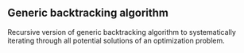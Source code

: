 ## Generic backtracking algorithm


Recursive version of generic backtracking algorithm to systematically iterating through
all potential solutions of an optimization problem.